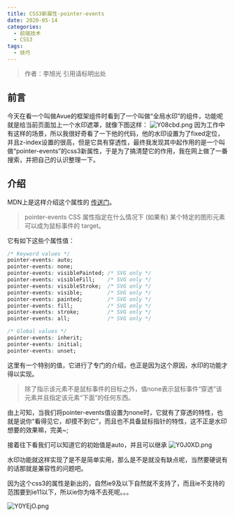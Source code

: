 ```yaml
---
title: CSS3新属性-pointer-events
date: 2020-05-14
categories: 
  - 前端技术
  - CSS3
tags: 
  - 技巧
---
```


> 作者：李旭光
> 引用请标明出处

## 前言

今天在看一个叫做Avue的框架组件时看到了一个叫做“全局水印”的组件，功能呢就是给当前页面加上一个水印遮罩，就像下图这样：
![Y08cbd.png](https://s1.ax1x.com/2020/05/14/Y08cbd.png)
因为工作中有这样的场景，所以我很好奇看了一下他的代码，他的水印设置为了fixed定位，并且z-index设置的很高，但是它具有穿透性，最终我发现其中起作用的是一个叫做“pointer-events”的css3新属性，于是为了搞清楚它的作用，我在网上做了一番搜索，并把自己的认识整理一下。

<!-- more -->
## 介绍
MDN上是这样介绍这个属性的 [传送门](https://developer.mozilla.org/zh-CN/docs/Web/CSS/pointer-events)。
> pointer-events CSS 属性指定在什么情况下 (如果有) 某个特定的图形元素可以成为鼠标事件的 target。

它有如下这些个属性值：
``` css
/* Keyword values */
pointer-events: auto;
pointer-events: none;
pointer-events: visiblePainted; /* SVG only */
pointer-events: visibleFill;    /* SVG only */
pointer-events: visibleStroke;  /* SVG only */
pointer-events: visible;        /* SVG only */
pointer-events: painted;        /* SVG only */
pointer-events: fill;           /* SVG only */
pointer-events: stroke;         /* SVG only */
pointer-events: all;            /* SVG only */

/* Global values */
pointer-events: inherit;
pointer-events: initial;
pointer-events: unset;

```
这里有一个特别的值，它进行了专门的介绍，也正是因为这个原因，水印的功能才得以实现。
> 除了指示该元素不是鼠标事件的目标之外，值none表示鼠标事件“穿透”该元素并且指定该元素“下面”的任何东西。

由上可知，当我们将pointer-events值设置为none时，它就有了穿透的特性，也就是说你“看得见它，却摸不到它”，而且也不具备鼠标指针的特性，这不正是水印想要的效果嘛，完美~;

接着往下看我们可以知道它的初始值是auto，并且可以继承
![Y0J0XD.png](https://s1.ax1x.com/2020/05/14/Y0J0XD.png)

水印功能就这样实现了是不是简单实用，那么是不是就没有缺点呢，当然要硬说有的话那就是兼容性的问题吧。

因为这个css3的属性是新出的，自然ie9及以下自然就不支持了，而且ie不支持的范围要到ie11以下，所以ie你为啥不去死呢。。。

![Y0YEjO.png](https://s1.ax1x.com/2020/05/14/Y0YEjO.png)
